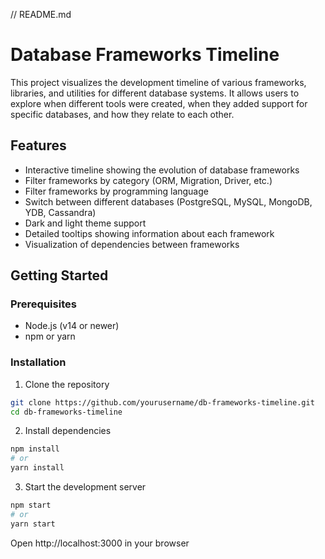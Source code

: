 // README.md
# Database Frameworks Timeline

This project visualizes the development timeline of various frameworks, libraries, and utilities for different database systems. It allows users to explore when different tools were created, when they added support for specific databases, and how they relate to each other.

## Features

- Interactive timeline showing the evolution of database frameworks
- Filter frameworks by category (ORM, Migration, Driver, etc.)
- Filter frameworks by programming language
- Switch between different databases (PostgreSQL, MySQL, MongoDB, YDB, Cassandra)
- Dark and light theme support
- Detailed tooltips showing information about each framework
- Visualization of dependencies between frameworks

## Getting Started

### Prerequisites

- Node.js (v14 or newer)
- npm or yarn

### Installation

1. Clone the repository
```bash
git clone https://github.com/yourusername/db-frameworks-timeline.git
cd db-frameworks-timeline
```
2. Install dependencies
```bash
npm install
# or
yarn install
```
3. Start the development server
```bash
npm start
# or
yarn start
```
Open http://localhost:3000 in your browser